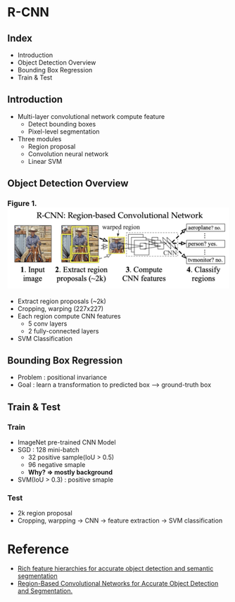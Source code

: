 # R-CNN

## Index
- Introduction
- Object Detection Overview
- Bounding Box Regression
- Train & Test

## Introduction
- Multi-layer convolutional network compute feature
    - Detect bounding boxes
    - Pixel-level segmentation
- Three modules
    - Region proposal
    - Convolution neural network
    - Linear SVM

## Object Detection Overview

### Figure 1. ![DetectionSystem](./image/R-CNN_Overview.jpg)
- Extract region proposals (~2k)
- Cropping, warping (227x227)
- Each region compute CNN features
    - 5 conv layers
    - 2 fully-connected layers
- SVM Classification

## Bounding Box Regression
- Problem : positional invariance
- Goal : learn a transformation to predicted box --> ground-truth box

## Train & Test
### Train
- ImageNet pre-trained CNN Model
- SGD : 128 mini-batch
    - 32 positive sample(IoU > 0.5)
    - 96 negative smaple
    - **Why? => mostly background**
- SVM(IoU > 0.3) : positive smaple

### Test
- 2k region proposal
- Cropping, warpping -> CNN -> feature extraction -> SVM classification

# Reference
- [Rich feature hierarchies for accurate object detection and semantic segmentation](https://arxiv.org/pdf/1311.2524.pdf)
- [Region-Based Convolutional Networks for Accurate Object Detection and Segmentation.](http://islab.ulsan.ac.kr/files/announcement/513/rcnn_pami.pdf)